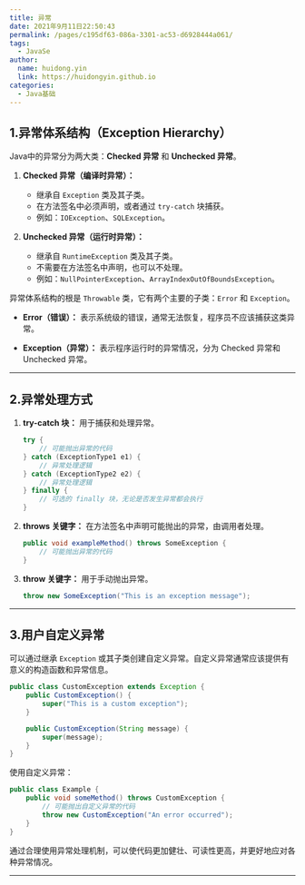 ```yaml
---
title: 异常
date: 2021年9月11日22:50:43
permalink: /pages/c195df63-086a-3301-ac53-d6928444a061/
tags: 
  - JavaSe
author: 
  name: huidong.yin
  link: https://huidongyin.github.io
categories: 
  - Java基础
---
```


## 1.异常体系结构（Exception Hierarchy）

Java中的异常分为两大类：**Checked 异常** 和 **Unchecked 异常**。

1. **Checked 异常（编译时异常）：**
    - 继承自 `Exception` 类及其子类。
    - 在方法签名中必须声明，或者通过 `try-catch` 块捕获。
    - 例如：`IOException`、`SQLException`。

2. **Unchecked 异常（运行时异常）：**
    - 继承自 `RuntimeException` 类及其子类。
    - 不需要在方法签名中声明，也可以不处理。
    - 例如：`NullPointerException`、`ArrayIndexOutOfBoundsException`。

异常体系结构的根是 `Throwable` 类，它有两个主要的子类：`Error` 和 `Exception`。

- **Error（错误）：** 表示系统级的错误，通常无法恢复，程序员不应该捕获这类异常。

- **Exception（异常）：** 表示程序运行时的异常情况，分为 Checked 异常和 Unchecked 异常。

---

## 2.异常处理方式

1. **try-catch 块：** 用于捕获和处理异常。
    ```java
    try {
        // 可能抛出异常的代码
    } catch (ExceptionType1 e1) {
        // 异常处理逻辑
    } catch (ExceptionType2 e2) {
        // 异常处理逻辑
    } finally {
        // 可选的 finally 块，无论是否发生异常都会执行
    }
    ```

2. **throws 关键字：** 在方法签名中声明可能抛出的异常，由调用者处理。
    ```java
    public void exampleMethod() throws SomeException {
        // 可能抛出异常的代码
    }
    ```

3. **throw 关键字：** 用于手动抛出异常。
    ```java
    throw new SomeException("This is an exception message");
    ```

---

## 3.用户自定义异常

可以通过继承 `Exception` 或其子类创建自定义异常。自定义异常通常应该提供有意义的构造函数和异常信息。

```java
public class CustomException extends Exception {
    public CustomException() {
        super("This is a custom exception");
    }

    public CustomException(String message) {
        super(message);
    }
}
```

使用自定义异常：

```java
public class Example {
    public void someMethod() throws CustomException {
        // 可能抛出自定义异常的代码
        throw new CustomException("An error occurred");
    }
}
```

通过合理使用异常处理机制，可以使代码更加健壮、可读性更高，并更好地应对各种异常情况。

---


